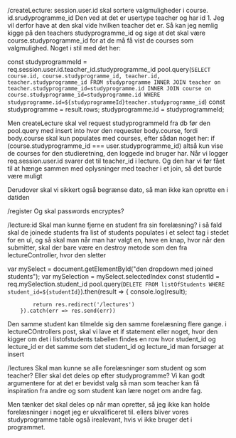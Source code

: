 /createLecture:
session.user.id skal sortere valgmuligheder i course.
id.srudyprogramme_id
Den ved at det er usertype teacher og har id 1. Jeg vil derfor have at den skal vide hvilken teacher det er.
Så kan jeg nemlig kigge på den teachers studyprogramme_id og sige at det skal være course.studyprogramme_id for at de må få vist de courses som valgmulighed.
Noget i stil med det her:

const studyprogrammeId = req.session.user.id.teacher_id.studyprogramme_id
pool.query(`SELECT course.id, course.studyprogramme_id, teacher.id, teacher.studyprogramme_id FROM studyprogramme INNER JOIN teacher on teacher.studyprogramme_id=studyprogramme.id INNER JOIN course on course.studyprogramme_id=studyprogramme.id WHERE studyprogramme.id=${studyprogrammeId}teacher.studyprogramme_id`)
const studyprogramme = result.rows;
studyprogramme.id = studyprogrammeId;

Men createLecture skal vel request studyprogrammeId fra db før den pool.query med insert into hvor den requester body.course, fordi body.course skal kun populates med courses, efter sådan noget her:
if (course.studyprogramme_id === user.studyprogramme_id)
altså kun vise de courses for den studieretning, den loggede ind bruger har.
Når vi logger req.session.user.id svarer det til teacher_id i lecture. Og den har vi før fået til at hænge sammen med oplysninger med teacher i et join, så det burde være muligt

Derudover skal vi sikkert også begrænse dato, så man ikke kan oprette en i datiden

/register
Og skal passwords encryptes?

/lecture:id
Skal man kunne fjerne en student fra sin forelæsning? i så fald skal de joinede students fra list of students populates i et select tag i stedet for en ul, og så skal man når man har valgt en, have en knap, hvor når den submitter, skal der bare være en destroy metode som den fra lectureController, hvor den sletter

var mySelect = document.getElementById("den dropdown med joined students");
var mySelection = mySelect.selectedIndex
const studentId = req.mySelection.student_id
pool.query(`DELETE FROM listOfStudents WHERE student_id=${studentId}`).then(result => {
console.log(result);

            return res.redirect('/lectures')
        }).catch(err => res.send(err))

Den samme student kan tilmelde sig den samme forelæsning flere gange. i lectureCOntrollers post, skal vi lave et if statement eller noget, hvor den kigger om det i listofstudents tabellen findes en row hvor student_id og lecture_id er det samme som det student_id og lecture_id man forsøger at insert

/lectures
Skal man kunne se alle forelæsninger som student og som teacher? Eller skal det deles op efter studyprogramme? Vi kan godt argumentere for at det er bevidst valg så man som teacher kan få inspiration fra andre og som student kan lære noget om andre fag.

Men tænker det skal deles op når man opretter, så jeg ikke kan holde forelæsninger i noget jeg er ukvalificeret til. ellers bliver vores studyprogramme table også irealevant, hvis vi ikke bruger det i programmet.
